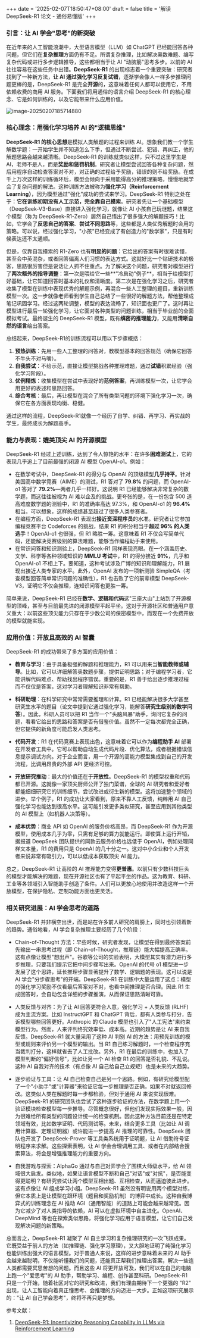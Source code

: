 +++
date = '2025-02-07T18:50:47+08:00'
draft = false
title = '解读 DeepSeek-R1 论文 - 通俗易懂版'
+++

### 引言：让 AI 学会"思考"的新突破

在近年来的人工智能浪潮中，大型语言模型（LLM）如 ChatGPT 已经能回答各种问题，但它们在**复杂推理**方面仍有不足。所谓复杂推理，比如解决奥数难题、编写复杂代码或进行多步逻辑推导，这些都相当于让 AI "动脑筋"思考多步。以前的 AI 往往容易在这些任务中出错。**DeepSeek-R1** 的出现标志着一个重要突破：研究者找到了一种新方法，**让 AI 通过强化学习反复试错**，逐渐学会像人一样多步推理问题更棒的是，DeepSeek-R1 是完全**开源**的，这意味着任何人都可以使用它，不用依赖收费的商用 AI 服务。下面我们将用通俗的语言介绍 DeepSeek-R1 的核心理念、它是如何训练的，以及它能带来什么应用价值。

![image-20250207185714880](https://s2.loli.net/2025/02/07/wBCdGjflKEuXcbL.png)

### 核心理念：用强化学习培养 AI 的"逻辑思维"

**DeepSeek-R1 的核心思想**是模拟人类解题的过程来训练 AI。想象我们教一个学生解数学题：一开始学生并不知道怎么下手，但通过不断尝试、犯错、再纠正，他的解题思路会越来越清晰。DeepSeek-R1 的训练就类似这样，只不过这里学生是 AI，老师不是人，而是**奖励和惩罚机制**。研究者让模型尝试回答各种复杂问题，然后用程序自动检查答案对不对，对正确的过程给予奖励，错误的则不给奖励。在成千上万次这样的训练循环后，模型会倾向于采用能得高分的推理策略，慢慢地就学会了复杂问题的解法。这种训练方法被称为**强化学习（Reinforcement Learning）**，因为模型通过"强化"成功的尝试来学习。DeepSeek-R1 特别之处在于：**它在训练初期没有人工示范，完全靠自己摸索**。研究者先让一个基础模型（DeepSeek-V3-Base）直接进入强化学习，就像让 AI 小孩自己玩谜题，结果这个模型（称为 DeepSeek-R1-Zero）居然自己悟出了很多强大的解题技巧！比如，它学会了**反思自己的答案**、**尝试不同思路**等，这些都是人类优秀解题时会用的策略。可以说，经过强化学习，"小孩"已经变成了有创造力的"数学家"，只是有时候表达还不太通顺。

但是，仅靠自我摸索的 R1-Zero 也有**明显的问题**：它给出的答案有时很难读懂，甚至会中英混杂，或者回答偏离人们习惯的表达方式。这就好比一个钻研技术的极客，思路很厉害但是说话让人抓不住重点。为了解决这个问题，研究者对模型进行了**两次额外的指导调整**：第一次是喂给它一些**"冷启动"例子**，相当于给模型打好基础，让它知道回答时基本的礼仪和清晰度。第二次是在强化学习之后，研究者收集了模型在训练中表现优秀的解题示例，再混合一些人工整理的题目，重新训练模型一次。这一步就像老师看到学生自己总结了一些很好的解题方法，帮他整理成笔记巩固学习。经过这两轮调整，模型的表达流畅了，知识面也更广了。这时再让模型进行最后一轮强化学习，让它面对各种类型的问题训练，相当于毕业前的全面模拟考试。最终诞生的 DeepSeek-R1 模型，既有**缜密的推理能力**，又能用**清晰自然的语言**给出答案。

总结起来，DeepSeek-R1的训练流程可以用以下步骤概括：

1. **预热训练**：先用一些人工整理的问答对，教模型基本的回答规范（确保它回答不牛头不对马嘴）。
2. **自我尝试**：不给示范，直接让模型挑战各种推理难题，通过**试错**积累经验（强化学习阶段）。
3. **优例精炼**：收集模型在尝试中表现好的**范例答案**，再训练模型一次，让它学会用更好的表述和思路回答。
4. **综合考核**：最后，再让模型在混合了所有类型问题的环境下强化学习一次，确保它在各方面表现均衡、稳健。

通过这样的流程，DeepSeek-R1就像一个经历了自学、纠错、再学习、再实战的学生，最终成长为解题高手。



### 能力与表现：媲美顶尖 AI 的开源模型

DeepSeek-R1 经过上述训练，达到了令人惊艳的水平：在许多**困难测试**上，它的表现几乎追上了目前最强的闭源 AI 模型 OpenAI-o1。例如：

- 在数学考试中，DeepSeek-R1 的得分与 OpenAI 的顶级模型**几乎持平**。针对美国高中数学竞赛（AIME）的测试，R1 答对了 **79.8%** 的问题，而 OpenAI-o1 答对了 **79.2%**—两者几乎一样好。这说明 R1 已经能够解决非常复杂的数学题，而这往往被视为 AI 难以企及的挑战。更夸张的是，在一份包含 500 道高难度数学题的测验中，R1 的准确率高达 97.3%，和 OpenAI-o1 的 **96.4%** 相当。可以想象，这样的成绩甚至超过了很多人类参赛者。
- 在编程方面，DeepSeek-R1 表现出**接近资深程序员**的水准。研究者让它参加编程竞赛平台 Codeforces 的挑战，结果 R1 的积分相当于**超过 96% 的人类选手**！OpenAI-o1 也很强，但 R1 略胜一筹。这意味着 R1 不仅会写简单代码，还能解决竞赛级别的算法难题，能够当作编程助手来使用。
- 在常识问答和知识测验上，DeepSeek-R1 同样表现亮眼。在一个涵盖历史、文学、科学等各种领域知识的 **MMLU 考试**中，R1 的得分接近 **91%**，几乎和 OpenAI-o1 不相上下。要知道，这种考试涉及广博的知识和理解能力，R1 展现出接近人类专家的水平。此外，OpenAI 发布的一项新测验 SimpleQA（考查模型回答简单常识问题的准确性），R1 也击败了它的前辈模型 DeepSeek-V3，证明它不仅会推理，连知识问答也更胜一筹。

简单来说，DeepSeek-R1 已经在**数学、逻辑和代码**这"三座大山"上站到了开源模型的顶峰，甚至与目前最先进的闭源模型平起平坐。这对于开源社区和普通用户意义重大：以前这些顶尖能力只存在于少数公司的保密模型中，而现在一个免费开放的模型就能实现。



### 应用价值：开放且高效的 AI 智囊

DeepSeek-R1 的成功带来了多方面的应用价值：

- **教育与学习**：由于具备极强的解题和推理能力，R1 可以用来当**智能教师或辅导**。比如，它可以详细解答奥数题步骤，提供证明思路；对于编程学习者，它能讲解代码难点、帮助找出程序错误。重要的是，R1 善于给出逐步推理过程而不仅仅是答案，这对学习者理解知识非常有帮助。

- **科研助理**：在科学研究中常常需要推理和计算。R1 已经能解决很多大学甚至研究生水平的题目（论文中提到它通过强化学习，能解答**研究生级别的数学问答**）。因此，科研人员可以把 R1 当作一个"头脑风暴"助手，询问它复杂的问题，看看它给出的思路和答案是否有借鉴价值。虽然不一定每次都完全正确，但它提供的新角度可能启发人类思考。

- **代码开发**：R1 在代码竞赛上表现出色，这意味着它可以作为**编程助手 AI** 部署在开发者工具中。它可以帮助自动生成代码片段、优化算法，或者根据错误信息提示调试方向。对于企业而言，用一个开源的高能力模型集成到自己的开发流程，比调用昂贵的外部 API 更经济可控。

- **开放研究推动**：最大的价值还在于**开放性**。DeepSeek-R1 的模型权重和代码都已开源。这就像一家顶尖厨师公开了独门菜谱，全球的 AI 研究者和爱好者都能细细研究它的训练细节，尝试改进或衍生新的模型。这将加速整个领域的进步。举个例子，R1 的成功让大家看到，原来不靠人工反馈，纯粹用 AI 自己强化学习也能达到很高水平。这可能引发更多类似研究，甚至应用到其他类型的 AI 模型上（如机器人决策等）。

- **成本优势**：商业 API 如 OpenAI 的服务价格高昂，而 DeepSeek-R1 作为开源模型，使用成本几乎为零，只需有足够的算力就能运行。即使算上运行开销，据报道 DeepSeek 团队提供的同款云服务价格也远低于 OpenAI，例如处理同样文本量，R1 的费用只是 OpenAI 的几十分之一。这对中小企业和个人开发者来说非常有吸引力，可以以低成本获取顶尖 AI 能力。

总之，DeepSeek-R1 让高阶的 AI 推理能力变得**更普惠**。以前只有少数科技巨头的模型才能解决的难题，现在开源社区也有了平起平坐的作品。这为教育、科研、工业等各领域引入智能助手创造了条件。人们可以更放心地使用并改造这样一个开放模型，在保护隐私、定制功能方面也更灵活。



### 相关研究进展：AI 学会思考的道路

DeepSeek-R1 并非横空出世，而是站在许多前人研究的肩膀上，同时也引领着新的趋势。通俗地看，AI 学会复杂推理主要经历了几个阶段：

- Chain-of-Thought 方法：早些时候，研究者发现，让模型在得到最终答案前先输出一串思考过程（即 Chain-of-Thought，推理链）能大幅提高正确率。这有点像让模型"想出声"。谷歌等公司的实验表明，大模型其实有潜力进行多步推理，只要我们提示它把中间步骤写出来。OpenAI 的代号 o1 模型进一步发展了这个思路，延长推理步骤显著提升了数学、逻辑题的表现。这可以说是 AI 学会"分步骤思考"的开端。DeepSeek-R1 在训练中大量运用了这点：模型的强化学习奖励不仅看最后答案对不对，也看中间推理是否合理。因此 R1 生成回答时，会自动包含详细的步骤推演，从而保证思路清晰可靠。

- 人类反馈与对齐：为了让 AI 回答更符合人意，强化学习 + 人类反馈 (RLHF) 成为主流方案。比如 InstructGPT 和 ChatGPT 背后，都有人类参与打分，告诉模型哪些回答更好。Anthropic 的 Claude 模型也引入了"人工宪法"来约束模型行为。然而，人来评判终究效率低、成本高。近期的趋势是让 AI 来自我反馈。DeepSeek-R1 就大量采用了这种 AI 判别 AI 的方法：用预先训练的模型或规则来评价另一个模型的输出。当 R1 自己练习解题时，一个检查程序充当裁判打分，这样就省去了人工批改。另外，R1 在最后的训练中，也加入了模型判断的"偏好信号"，比如让另一个 AI 检查 R1 的回答是否礼貌、不乱说。这种 AI 自我对齐的技术（有点像 AI 自己给自己立规矩）也是未来的大趋势。

- 逐步验证与工具：让 AI 自己检查自己是另一个思路。例如，有研究给模型配了一个"小助手"或"计算器"来验证它每一步推理是否正确，如果不对就返回修改。这类似人类在解题时每一步都检验，但对于通用 AI 来说实现很难。DeepSeek-R1 的研究团队也尝试了这种逐步验证的方法，在数学题上用一个验证模块检查模型每一步推导。尽管概念很好，但他们发现实际效果一般，因为很难给所有类型的问题设计统一的检查机制。因此这种方法目前还是在特定领域有效，比如数学证明、代码测试等。未来，结合更多工具（比如让 AI 调用计算器、定理证明器）或许能进一步提高 AI 推理的可靠性。DeepSeek 团队也开发了 DeepSeek-Prover 等工具类系统用于证明题，让 AI 借助符号证明程序来求解。这些探索表明，让 AI 学会合理调用工具、或者在内部结合搜索算法，将会是增强推理能力的重要方向。

- 自我游戏与探索：AlphaGo 通过与自己对弈学会了围棋大师级水平，给 AI 领域很大启发。类似地，如果让语言模型不断和自己"对话"或"对抗"，是否能变得更聪明？有研究尝试让两个模型互相出题、互相检查，从而逼迫彼此进步。这有点像让 AI 组成学习小组。DeepSeek-R1 虽然没有明说用两个模型对练，但它本质上是让模型在跟环境（题目和奖励机制）的博弈中成长。这种自我博弈式的训练理念在 AI 推动 AGI（通用智能）的道路上可能会越来越常见。因为它减少了对人类指导的依赖，AI 可以在虚拟环境中自主进化。OpenAI、DeepMind 等也在探索类似思路，将强化学习应用于语言模型，让它们自己发现解决问题的新策略。

总而言之，DeepSeek-R1 凝聚了 AI 自主学习和复杂推理研究的一次飞跃成果。它既受益于前人的方法（如推理链、强化学习原理），又大胆地证明了纯强化学习也能训练出强大的语言模型。对于普通人来说，这样的进步意味着未来的 AI 助手会越来越聪明，不仅能听懂我们的问题，还能真正帮我们推理出答案，解决一些连人类都需要冥思苦想的问题。而且这些 AI 将更开放可及，我们可以在自己的电脑上跑一个"爱思考"的 AI 助手，帮助学习、编程、创作甚至科研。DeepSeek-R1 只是一个开始，随着社区对它的研究和改进，我们有理由期待下一个更强的 "R2" 出现，让人工智能向着真正懂思考、会推理的方向迈进一大步。正如这项研究展示的："让 AI 自己学会思考"，终将不再只是梦想。



参考文献：

1. [DeepSeek-R1: Incentivizing Reasoning Capability in LLMs via Reinforcement Learning](https://ar5iv.org/html/2501.12948v1#:~:text=%3E%20Abstract%253AWe%20introduce%20our%20first,1217%20on%20reasoning)
